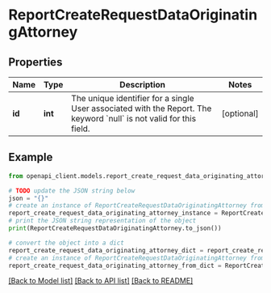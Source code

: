 # ReportCreateRequestDataOriginatingAttorney


## Properties

Name | Type | Description | Notes
------------ | ------------- | ------------- | -------------
**id** | **int** | The unique identifier for a single User associated with the Report. The keyword &#x60;null&#x60; is not valid for this field. | [optional] 

## Example

```python
from openapi_client.models.report_create_request_data_originating_attorney import ReportCreateRequestDataOriginatingAttorney

# TODO update the JSON string below
json = "{}"
# create an instance of ReportCreateRequestDataOriginatingAttorney from a JSON string
report_create_request_data_originating_attorney_instance = ReportCreateRequestDataOriginatingAttorney.from_json(json)
# print the JSON string representation of the object
print(ReportCreateRequestDataOriginatingAttorney.to_json())

# convert the object into a dict
report_create_request_data_originating_attorney_dict = report_create_request_data_originating_attorney_instance.to_dict()
# create an instance of ReportCreateRequestDataOriginatingAttorney from a dict
report_create_request_data_originating_attorney_from_dict = ReportCreateRequestDataOriginatingAttorney.from_dict(report_create_request_data_originating_attorney_dict)
```
[[Back to Model list]](../README.md#documentation-for-models) [[Back to API list]](../README.md#documentation-for-api-endpoints) [[Back to README]](../README.md)


